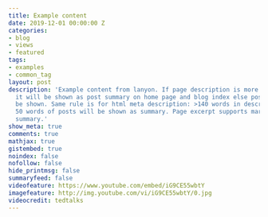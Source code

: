 ```yaml
---
title: Example content
date: 2019-12-01 00:00:00 Z
categories:
- blog
- views
- featured
tags:
- examples
- common_tag
layout: post
description: 'Example content from lanyon. If page description is more than 140 words,
  it will be shown as post summary on home page and blog index else post excerpt will
  be shown. Same rule is for html meta description: >140 words in description or first
  50 words of posts will be shown as summary. Page excerpt supports markdown formatted
  summary.'
show_meta: true
comments: true
mathjax: true
gistembed: true
noindex: false
nofollow: false
hide_printmsg: false
summaryfeed: false
videofeature: https://www.youtube.com/embed/iG9CE55wbtY
imagefeature: http://img.youtube.com/vi/iG9CE55wbtY/0.jpg
videocredit: tedtalks
---
```


